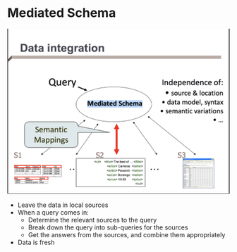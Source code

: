 # Mediated Schema

![Idee](images/Bildschirmfoto1.png)

* Leave the data in local sources
* When a query comes in:
    * Determine the relevant sources to the query
    * Break down the query into sub-queries for the sources
    * Get the answers from the sources, and combine them appropriately
* Data is fresh
